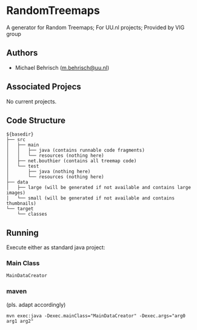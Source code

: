 # RandomTreemaps

A generator for Random Treemaps; For UU.nl projects; Provided by VIG group


## Authors
* Michael Behrisch (m.behrisch@uu.nl)


## Associated Projecs

No current projects.


## Code Structure

```
${basedir}
├── src
│   ├── main
│   │   ├── java (contains runnable code fragments)
│   │   └── resources (nothing here)
│   ├── net.bouthier (contains all treemap code)
│   └── test
│       ├── java (nothing here)
│       └── resources (nothing here)
├── data
│   ├── large (will be generated if not available and contains large images) 
│   └── small (will be generated if not available and contains thumbnails) 
└── target
    └── classes
```

## Running 

Execute either as standard java project: 

### Main Class

```java
MainDataCreator
```

### maven

(pls. adapt accordingly)

```
mvn exec:java -Dexec.mainClass="MainDataCreator" -Dexec.args="arg0 arg1 arg2"  
```
